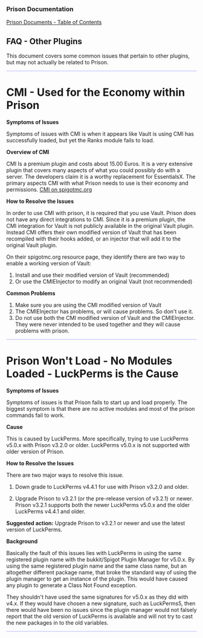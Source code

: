 

### Prison Documentation 
[Prison Documents - Table of Contents](prison_docs_000_toc.md)

## FAQ - Other Plugins

This document covers some common issues that pertain to other plugins, but may not actually be related to Prison.

<hr style="height:1px; border:none; color:#aaf; background-color:#aaf;">

# CMI - Used for the Economy within Prison

**Symptoms of Issues**

Symptoms of issues with CMI is when it appears like Vault is using CMI has successfully loaded, but yet the Ranks module fails to load.


**Overview of CMI**

CMI Is a premium plugin and costs about 15.00 Euros.  It is a very extensive plugin that covers many aspects of what you could possibly do with a server.  The developers claim it is a worthy replacement for EssentialsX.  The primary aspects CMI with what Prison needs to use is their economy and permissions.
[CMI on spigotmc.org](https://www.spigotmc.org/resources/cmi-270-commands-insane-kits-portals-essentials-economy-mysql-sqlite-much-more.3742)


**How to Resolve the Issues**

In order to use CMI with prison, it is required that you use Vault.  Prison does not have any direct integrations to CMI. Since it is a premium plugin, the CMI integration for Vault is not publicly available in the original Vault plugin.  Instead CMI offers their own modified version of Vault that has been recompiled with their hooks added, or an injector that will add it to the original Vault plugin. 


On their spigotmc.org resource page, they identify there are two way to enable a working version of Vault:
1. Install and use their modified version of Vault (recommended)
2. Or use the CMIEInjector to modify an original Vault (not recommended)


**Common Problems**

1. Make sure you are using the CMI modified version of Vault
2. The CMIEInjector has problems, or will cause problems.  So don't use it.
3. Do not use both the CMI modified version of Vault and the CMIEInjector. They were never intended to be used together and they will cause problems with prison.


<hr style="height:1px; border:none; color:#aaf; background-color:#aaf;">


# Prison Won't Load - No Modules Loaded - LuckPerms is the Cause

**Symptoms of Issues**

Symptoms of issues is that Prison fails to start up and load properly. The biggest symptom is that there are no active modules and most of the prison commands fail to work.


**Cause**

This is caused by LuckPerms.  More specifically, trying to use LuckPerms v5.0.x with Prison v3.2.0 or older.  LuckPerms v5.0.x is not supported with older version of Prison.


**How to Resolve the Issues**

There are two major ways to resolve this issue.

1. Down grade to LuckPerms v4.4.1 for use with Prison v3.2.0 and older.

2. Upgrade Prison to v3.2.1 (or the pre-release version of v3.2.1) or newer.  Prison v3.2.1 supports both the newer LuckPerms v5.0.x and the older LuckPerms v4.4.1 and older. 

**Suggested action:** Upgrade Prison to v3.2.1 or newer and use the latest version of LuckPerms.


**Background**

Basically the fault of this issues lies with LuckPerms in using the same registered 
plugin name with the bukkit/Spigot Plugin Manager for v5.0.x.  By using the same registered
plugin name and the same class name, but an altogether different package name, that broke
the standard way of using the plugin manager to get an instance of the plugin. This would 
have caused any plugin to generate a Class Not Found exception. 

They shouldn't have used the same signatures for v5.0.x as they did with v4.x. 
If they would have chosen a new signature, such as LuckPerms5, then there would have been no issues since the plugin manager would not falsely report that the old version of LuckPerms
is available and will not try to cast the new packages in to the old variables.


<hr style="height:1px; border:none; color:#aaf; background-color:#aaf;">
